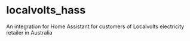 # localvolts_hass
An integration for Home Assistant for customers of Localvolts electricity retailer in Australia
